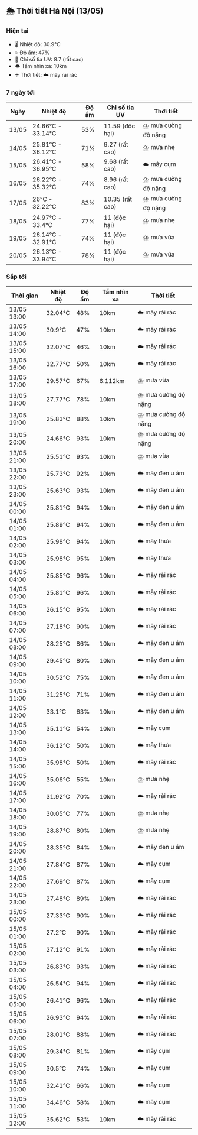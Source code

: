 ## 🌦️ Thời tiết Hà Nội (13/05)

### Hiện tại

- 🌡️ Nhiệt độ: 30.9℃
- 💦 Độ ẩm: 47%
- 🌟 Chỉ số tia UV: 8.7 (rất cao)
- 👁️ Tầm nhìn xa: 10km
- ☂️ Thời tiết: ☁️ mây rải rác

### 7 ngày tới

| Ngày | Nhiệt độ | Độ ẩm | Chỉ số tia UV | Thời tiết |
| --- | --- | --- | --- | --- |
| 13/05 | 24.66℃ - 33.14℃ | 53% | 11.59 (độc hại) | ⛈️ mưa cường độ nặng |
| 14/05 | 25.81℃ - 36.12℃ | 71% | 9.27 (rất cao) | ⛈️ mưa nhẹ |
| 15/05 | 26.41℃ - 36.95℃ | 58% | 9.68 (rất cao) | ☁️ mây cụm |
| 16/05 | 26.22℃ - 35.32℃ | 74% | 8.96 (rất cao) | ⛈️ mưa cường độ nặng |
| 17/05 | 26℃ - 32.22℃ | 83% | 10.35 (rất cao) | ⛈️ mưa cường độ nặng |
| 18/05 | 24.97℃ - 33.4℃ | 77% | 11 (độc hại) | ⛈️ mưa nhẹ |
| 19/05 | 26.14℃ - 32.91℃ | 74% | 11 (độc hại) | ⛈️ mưa vừa |
| 20/05 | 26.13℃ - 33.94℃ | 78% | 11 (độc hại) | ⛈️ mưa vừa |

### Sắp tới

| Thời gian | Nhiệt độ | Độ ẩm | Tầm nhìn xa | Thời tiết |
| --- | --- | --- | --- | --- |
| 13/05 13:00 | 32.04℃ | 48% | 10km | ☁️ mây rải rác |
| 13/05 14:00 | 30.9℃ | 47% | 10km | ☁️ mây rải rác |
| 13/05 15:00 | 32.07℃ | 46% | 10km | ☁️ mây rải rác |
| 13/05 16:00 | 32.77℃ | 50% | 10km | ☁️ mây rải rác |
| 13/05 17:00 | 29.57℃ | 67% | 6.112km | ⛈️ mưa vừa |
| 13/05 18:00 | 27.77℃ | 78% | 10km | ⛈️ mưa cường độ nặng |
| 13/05 19:00 | 25.83℃ | 88% | 10km | ⛈️ mưa cường độ nặng |
| 13/05 20:00 | 24.66℃ | 93% | 10km | ⛈️ mưa cường độ nặng |
| 13/05 21:00 | 25.51℃ | 93% | 10km | ⛈️ mưa vừa |
| 13/05 22:00 | 25.73℃ | 92% | 10km | ☁️ mây đen u ám |
| 13/05 23:00 | 25.63℃ | 93% | 10km | ☁️ mây đen u ám |
| 14/05 00:00 | 25.81℃ | 94% | 10km | ☁️ mây đen u ám |
| 14/05 01:00 | 25.89℃ | 94% | 10km | ☁️ mây đen u ám |
| 14/05 02:00 | 25.98℃ | 94% | 10km | ☁️ mây thưa |
| 14/05 03:00 | 25.98℃ | 95% | 10km | ☁️ mây thưa |
| 14/05 04:00 | 25.85℃ | 96% | 10km | ☁️ mây rải rác |
| 14/05 05:00 | 25.81℃ | 96% | 10km | ☁️ mây rải rác |
| 14/05 06:00 | 26.15℃ | 95% | 10km | ☁️ mây rải rác |
| 14/05 07:00 | 27.18℃ | 90% | 10km | ☁️ mây rải rác |
| 14/05 08:00 | 28.25℃ | 86% | 10km | ☁️ mây đen u ám |
| 14/05 09:00 | 29.45℃ | 80% | 10km | ☁️ mây đen u ám |
| 14/05 10:00 | 30.52℃ | 75% | 10km | ☁️ mây đen u ám |
| 14/05 11:00 | 31.25℃ | 71% | 10km | ☁️ mây đen u ám |
| 14/05 12:00 | 33.1℃ | 63% | 10km | ☁️ mây đen u ám |
| 14/05 13:00 | 35.11℃ | 54% | 10km | ☁️ mây cụm |
| 14/05 14:00 | 36.12℃ | 50% | 10km | ☁️ mây thưa |
| 14/05 15:00 | 35.98℃ | 50% | 10km | ☁️ mây rải rác |
| 14/05 16:00 | 35.06℃ | 55% | 10km | ⛈️ mưa nhẹ |
| 14/05 17:00 | 31.92℃ | 70% | 10km | ☁️ mây rải rác |
| 14/05 18:00 | 30.05℃ | 77% | 10km | ⛈️ mưa nhẹ |
| 14/05 19:00 | 28.87℃ | 80% | 10km | ⛈️ mưa nhẹ |
| 14/05 20:00 | 28.35℃ | 84% | 10km | ☁️ mây đen u ám |
| 14/05 21:00 | 27.84℃ | 87% | 10km | ☁️ mây cụm |
| 14/05 22:00 | 27.69℃ | 87% | 10km | ☁️ mây cụm |
| 14/05 23:00 | 27.48℃ | 89% | 10km | ☁️ mây rải rác |
| 15/05 00:00 | 27.33℃ | 90% | 10km | ☁️ mây rải rác |
| 15/05 01:00 | 27.2℃ | 90% | 10km | ☁️ mây rải rác |
| 15/05 02:00 | 27.12℃ | 91% | 10km | ☁️ mây rải rác |
| 15/05 03:00 | 26.83℃ | 93% | 10km | ☁️ mây rải rác |
| 15/05 04:00 | 26.54℃ | 94% | 10km | ☁️ mây rải rác |
| 15/05 05:00 | 26.41℃ | 96% | 10km | ☁️ mây rải rác |
| 15/05 06:00 | 26.93℃ | 94% | 10km | ☁️ mây rải rác |
| 15/05 07:00 | 28.01℃ | 88% | 10km | ☁️ mây rải rác |
| 15/05 08:00 | 29.34℃ | 81% | 10km | ☁️ mây cụm |
| 15/05 09:00 | 30.5℃ | 74% | 10km | ☁️ mây cụm |
| 15/05 10:00 | 32.41℃ | 66% | 10km | ☁️ mây cụm |
| 15/05 11:00 | 34.46℃ | 58% | 10km | ☁️ mây cụm |
| 15/05 12:00 | 35.62℃ | 53% | 10km | ☁️ mây rải rác |
